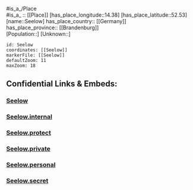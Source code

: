 ﻿---
location: [52.53,14.38] 
mapzoom: [7,12] 
mapmarker: city 
type: City
tags:
- geo/City


SpocWebEntityId: 34170
isDeleted: false
confidential: public

---
#is_a_/Place  
#is_a_ :: [[Place]] 
[has_place_longitude::14.38] 
[has_place_latitude::52.53] 
[name::Seelow] 
has_place_country:: [[Germany]]  
has_place_province:: [[Brandenburg]]  
[Population::] 
[Unknown::] 


```leaflet
id: Seelow
coordinates: [[Seelow]] 
markerFile: [[Seelow]] 
defaultZoom: 11 
maxZoom: 18
```


## Confidential Links & Embeds: 

### [Seelow](/_public/Earth/Continent/Europe/Europe~Central/Germany/Germany~East/Brandenburg/counties~Brandenburg/Märkisch-Oderland/cities~Oderland/Seelow.md) 

### [Seelow.internal](/_internal/Earth/Continent/Europe/Europe~Central/Germany/Germany~East/Brandenburg/counties~Brandenburg/Märkisch-Oderland/cities~Oderland/Seelow.internal.md) 

### [Seelow.protect](/_protect/Earth/Continent/Europe/Europe~Central/Germany/Germany~East/Brandenburg/counties~Brandenburg/Märkisch-Oderland/cities~Oderland/Seelow.protect.md) 

### [Seelow.private](/_private/Earth/Continent/Europe/Europe~Central/Germany/Germany~East/Brandenburg/counties~Brandenburg/Märkisch-Oderland/cities~Oderland/Seelow.private.md) 

### [Seelow.personal](/_personal/Earth/Continent/Europe/Europe~Central/Germany/Germany~East/Brandenburg/counties~Brandenburg/Märkisch-Oderland/cities~Oderland/Seelow.personal.md) 

### [Seelow.secret](/_secret/Earth/Continent/Europe/Europe~Central/Germany/Germany~East/Brandenburg/counties~Brandenburg/Märkisch-Oderland/cities~Oderland/Seelow.secret.md) 
